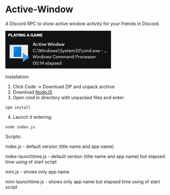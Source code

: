 # Active-Window
A Discord RPC to show active window activity for your friends in Discord.

![Screenshot](https://github.com/sevcator/Active-Window/blob/main/Discord_DdggFqxiQ6.png?raw=true)

Installation:
1. Click Code -> Download ZIP and unpack archive
2. Download [NodeJS](https://nodejs.org/en)
3. Open cmd in directory with unpacked files and enter:
```
npm install
```
4. Launch it entering:
```
node index.js
```

Scripts:

index.js - default version (title name and app name)

index-launchtime.js - default version (title name and app name) but elapsed time using of start script

mini.js - shows only app name

mini-launchtime.js - shows only app name but elapsed time using of start script
